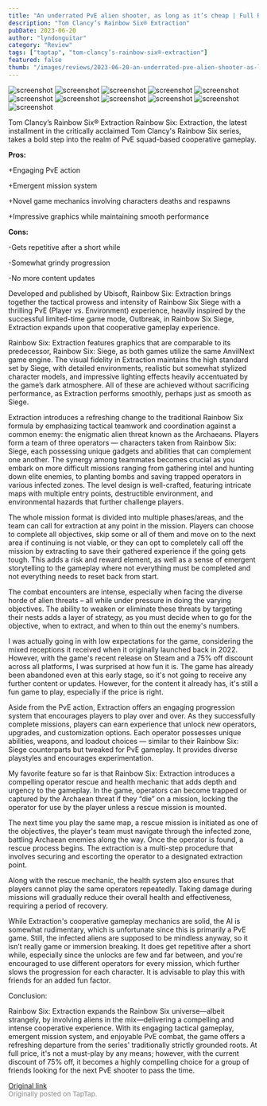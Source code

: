 ```yaml
---
title: "An underrated PvE alien shooter, as long as it’s cheap | Full Review - Rainbow Six: Extraction"
description: "Tom Clancy’s Rainbow Six® Extraction"
pubDate: 2023-06-20
author: "lyndonguitar"
category: "Review"
tags: ["taptap", "tom-clancy’s-rainbow-six®-extraction"]
featured: false
thumb: "/images/reviews/2023-06-20-an-underrated-pve-alien-shooter-as-long-as-its-cheap--full-review---rainbow-six-extractio-0.avif"
---
```


<div class="gallery">
  <img src="/images/reviews/2023-06-20-an-underrated-pve-alien-shooter-as-long-as-its-cheap--full-review---rainbow-six-extractio-0.avif" alt="screenshot" />
  <img src="/images/reviews/2023-06-20-an-underrated-pve-alien-shooter-as-long-as-its-cheap--full-review---rainbow-six-extractio-1.avif" alt="screenshot" />
  <img src="/images/reviews/2023-06-20-an-underrated-pve-alien-shooter-as-long-as-its-cheap--full-review---rainbow-six-extractio-2.avif" alt="screenshot" />
  <img src="/images/reviews/2023-06-20-an-underrated-pve-alien-shooter-as-long-as-its-cheap--full-review---rainbow-six-extractio-3.avif" alt="screenshot" />
  <img src="/images/reviews/2023-06-20-an-underrated-pve-alien-shooter-as-long-as-its-cheap--full-review---rainbow-six-extractio-4.avif" alt="screenshot" />
  <img src="/images/reviews/2023-06-20-an-underrated-pve-alien-shooter-as-long-as-its-cheap--full-review---rainbow-six-extractio-5.avif" alt="screenshot" />
  <img src="/images/reviews/2023-06-20-an-underrated-pve-alien-shooter-as-long-as-its-cheap--full-review---rainbow-six-extractio-6.avif" alt="screenshot" />
  <img src="/images/reviews/2023-06-20-an-underrated-pve-alien-shooter-as-long-as-its-cheap--full-review---rainbow-six-extractio-7.avif" alt="screenshot" />
  <img src="/images/reviews/2023-06-20-an-underrated-pve-alien-shooter-as-long-as-its-cheap--full-review---rainbow-six-extractio-8.avif" alt="screenshot" />
  <img src="/images/reviews/2023-06-20-an-underrated-pve-alien-shooter-as-long-as-its-cheap--full-review---rainbow-six-extractio-9.avif" alt="screenshot" />
  <img src="/images/reviews/2023-06-20-an-underrated-pve-alien-shooter-as-long-as-its-cheap--full-review---rainbow-six-extractio-10.avif" alt="screenshot" />
</div>

Tom Clancy’s Rainbow Six® Extraction
Rainbow Six: Extraction, the latest installment in the critically acclaimed Tom Clancy's Rainbow Six series, takes a bold step into the realm of PvE squad-based cooperative gameplay.


**Pros:**


+Engaging PvE action

+Emergent mission system

+Novel game mechanics involving characters deaths and respawns

+Impressive graphics while maintaining smooth performance


**Cons:**


-Gets repetitive after a short while

-Somewhat grindy progression

-No more content updates

Developed and published by Ubisoft, Rainbow Six: Extraction brings together the tactical prowess and intensity of Rainbow Six Siege with a thrilling PvE (Player vs. Environment) experience, heavily inspired by the successful limited-time game mode, Outbreak, in Rainbow Six Siege, Extraction expands upon that cooperative gameplay experience.

Rainbow Six: Extraction features graphics that are comparable to its predecessor, Rainbow Six: Siege, as both games utilize the same AnvilNext game engine. The visual fidelity in Extraction maintains the high standard set by Siege, with detailed environments, realistic but somewhat stylized character models, and impressive lighting effects heavily accentuated by the game’s dark atmosphere. All of these are achieved without sacrificing performance, as Extraction performs smoothly, perhaps just as smooth as Siege.

Extraction introduces a refreshing change to the traditional Rainbow Six formula by emphasizing tactical teamwork and coordination against a common enemy: the enigmatic alien threat known as the Archaeans. Players form a team of three operators — characters taken from Rainbow Six: Siege, each possessing unique gadgets and abilities that can complement one another. The synergy among teammates becomes crucial as you embark on more difficult missions ranging from gathering intel and hunting down elite enemies, to planting bombs and saving trapped operators in various infected zones. The level design is well-crafted, featuring intricate maps with multiple entry points, destructible environment, and environmental hazards that further challenge players.

The whole mission format is divided into multiple phases/areas, and the team can call for extraction at any point in the mission. Players can choose to complete all objectives, skip some or all of them and move on to the next area if continuing is not viable, or they can opt to completely call off the mission by extracting to save their gathered experience if the going gets tough. This adds a risk and reward element, as well as a sense of emergent storytelling to the gameplay where not everything must be completed and not everything needs to reset back from start.

The combat encounters are intense, especially when facing the diverse horde of alien threats – all while under pressure in doing the varying objectives. The ability to weaken or eliminate these threats by targeting their nests adds a layer of strategy, as you must decide when to go for the objective, when to extract, and when to thin out the enemy's numbers.

I was actually going in with low expectations for the game, considering the mixed receptions it received when it originally launched back in 2022. However, with the game's recent release on Steam and a 75% off discount across all platforms, I was surprised at how fun it is. The game has already been abandoned even at this early stage, so it's not going to receive any further content or updates. However, for the content it already has, it's still a fun game to play, especially if the price is right.

Aside from the PvE action, Extraction offers an engaging progression system that encourages players to play over and over. As they successfully complete missions, players can earn experience that unlock new operators, upgrades, and customization options. Each operator possesses unique abilities, weapons, and loadout choices — similar to their Rainbow Six: Siege counterparts but tweaked for PvE gameplay. It provides diverse playstyles and encourages experimentation.

My favorite feature so far is that Rainbow Six: Extraction introduces a compelling operator rescue and health mechanic that adds depth and urgency to the gameplay. In the game, operators can become trapped or captured by the Archaean threat if they “die” on a mission, locking the operator for use by the player unless a rescue mission is mounted.

The next time you play the same map, a rescue mission is initiated as one of the objectives, the player's team must navigate through the infected zone, battling Archaean enemies along the way. Once the operator is found, a rescue process begins. The extraction is a multi-step procedure that involves securing and escorting the operator to a designated extraction point.

Along with the rescue mechanic, the health system also ensures that players cannot play the same operators repeatedly. Taking damage during missions will gradually reduce their overall health and effectiveness, requiring a period of recovery.

While Extraction's cooperative gameplay mechanics are solid, the AI is somewhat rudimentary, which is unfortunate since this is primarily a PvE game. Still, the infected aliens are supposed to be mindless anyway, so it isn’t really game or immersion breaking. It does get repetitive after a short while, especially since the unlocks are few and far between, and you're encouraged to use different operators for every mission, which further slows the progression for each character. It is advisable to play this with friends for an added fun factor.

Conclusion:

Rainbow Six: Extraction expands the Rainbow Six universe—albeit strangely, by involving aliens in the mix—delivering a compelling and intense cooperative experience. With its engaging tactical gameplay, emergent mission system, and enjoyable PvE combat, the game offers a refreshing departure from the series' traditionally strictly grounded roots. At full price, it's not a must-play by any means; however, with the current discount of 75% off, it becomes a highly compelling choice for a group of friends looking for the next PvE shooter to pass the time.

[Original link](https://www.taptap.io/post/5856126)<br><span style="font-size: 0.95em; color: #888;">Originally posted on TapTap.</span>
